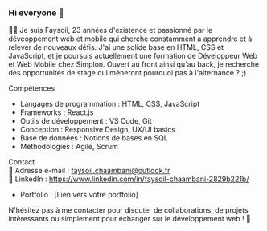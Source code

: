 ### Hi everyone 👋

👨‍💻 Je suis Faysoil, 23 années d'existence et passionné par le déveoppement web et mobile qui cherche constamment à apprendre et à relever de nouveaux défis. J'ai une solide base en HTML, CSS et JavaScript, et 
je poursuis actuellement une formation de Développeur Web et Web Mobile chez Simplon.
Ouvert au front ainsi qu'au back, je recherche des opportunités de stage qui mèneront pourquoi pas à l'alternance ? ;)

Compétences
- Langages de programmation : HTML, CSS, JavaScript
- Frameworks : React.js
- Outils de développement : VS Code, Git
- Conception : Responsive Design, UX/UI basics
- Base de données : Notions de bases en SQL
- Méthodologies : Agile, Scrum

Contact <br>
📧 Adresse e-mail : faysoil.chaambani@outlook.fr <br>
🔎 LinkedIn : https://www.linkedin.com/in/faysoil-chaambani-2829b221b/ <br>
- Portfolio : [Lien vers votre portfolio]
  
N'hésitez pas à me contacter pour discuter de collaborations, de projets intéressants ou simplement pour échanger sur le développement web ! 🚀
